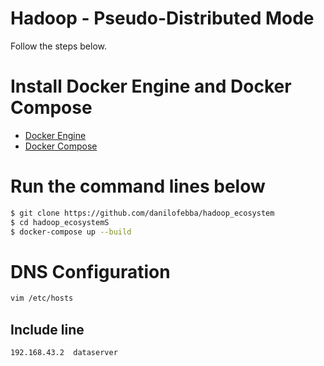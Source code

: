 # Hadoop - Pseudo-Distributed Mode
Follow the steps below.
# Install Docker Engine and Docker Compose
- [Docker Engine](https://docs.docker.com/engine/install)
- [Docker Compose](https://docs.docker.com/engine/install)
# Run the command lines below
``` bash
$ git clone https://github.com/danilofebba/hadoop_ecosystem
$ cd hadoop_ecosystemS
$ docker-compose up --build
```
# DNS Configuration
``` bash
vim /etc/hosts
```
## Include line
``` bash
192.168.43.2  dataserver
```
